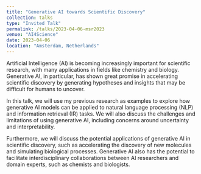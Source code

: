 ```yaml
---
title: "Generative AI towards Scientific Discovery"
collection: talks
type: "Invited Talk"
permalink: /talks/2023-04-06-msr2023
venue: "AI4Science"
date: 2023-04-06
location: "Amsterdam, Netherlands"
---
```


Artificial Intelligence (AI) is becoming increasingly important for scientific research, with many applications in fields like chemistry and biology. Generative AI, in particular, has shown great promise in accelerating scientific discovery by generating hypotheses and insights that may be difficult for humans to uncover. 

In this talk, we will use my previous research as examples to explore how generative AI models can be applied to natural language processing (NLP) and information retrieval (IR) tasks. We will also discuss the challenges and limitations of using generative AI, including concerns around uncertainty and interpretability. 

Furthermore, we will discuss the potential applications of generative AI in scientific discovery, such as accelerating the discovery of new molecules and simulating biological processes. Generative AI also has the potential to facilitate interdisciplinary collaborations between AI researchers and domain experts, such as chemists and biologists.

